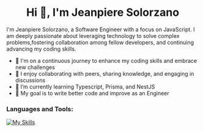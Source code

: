 <!--
**JeanSolo10/JeanSolo10** is a ✨ _special_ ✨ repository because its `README.md` (this file) appears on your GitHub profile.

Here are some ideas to get you started:

- 🔭 I’m currently working on ...
- 🌱 I’m currently learning ...
- 👯 I’m looking to collaborate on ...
- 🤔 I’m looking for help with ...
- 💬 Ask me about ...
- 📫 How to reach me: ...
- 😄 Pronouns: ...
- ⚡ Fun fact: ...
-->

<h1 align="center">Hi 👋, I'm Jeanpiere Solorzano</h1>

<p>
  I'm Jeanpiere Solorzano, a Software Engineer with a focus on JavaScript. I am deeply passionate about leveraging technology to solve complex problems,fostering collaboration among fellow developers, and continuing advancing my coding skills.
</p>

- 🌱 I'm on a continuous journey to enhance my coding skills and embrace new challenges
- 🤝 I enjoy collaborating with peers, sharing knowledge, and engaging in discussions
- 🎒 I’m currently learning Typescript, Prisma, and NestJS
- 🎯 My goal is to write better code and improve as an Engineer

### Languages and Tools:
[![My Skills](https://skillicons.dev/icons?i=js,html,css,nodejs,react,graphql,postgres,git,github,prisma,py)](https://skillicons.dev)

